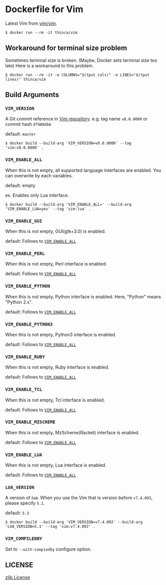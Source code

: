 # Dockerfile for Vim

Latest Vim from [vim/vim](https://github.com/vim/vim).

```
$ docker run --rm -it thinca/vim
```

## Workaround for terminal size problem

Sometimes terminal size is broken.  (Maybe, Docker sets terminal size too late)
Here is a workaround to this problem.

```
$ docker run --rm -it -e COLUMNS="$(tput cols)" -e LINES="$(tput lines)" thinca/vim
```


## Build Arguments

### `VIM_VERSION`

A Git commit reference in [Vim repository](https://github.com/vim/vim). e.g. tag name `v8.0.0000` or commit hash `df980db6`

default: `master`

```
$ docker build --build-arg 'VIM_VERSION=v8.0.0000' --tag 'vim:v8.0.0000' .
```

### `VIM_ENABLE_ALL`

When this is not empty, all supported language interfaces are enabled.
You can overwrite by each variables.

default: empty


ex. Enables only Lua interface.
```
$ docker build --build-arg 'VIM_ENABLE_ALL=' --build-arg 'VIM_ENABLE_LUA=yes' --tag 'vim:lua' .
```

### `VIM_ENABLE_GUI`

When this is not empty, GUI(gtk+3.0) is enabled.

default: Follows to [`VIM_ENABLE_ALL`](#vim_enable_all)

### `VIM_ENABLE_PERL`

When this is not empty, Perl interface is enabled.

default: Follows to [`VIM_ENABLE_ALL`](#vim_enable_all)

### `VIM_ENABLE_PYTHON`

When this is not empty, Python interface is enabled.
Here, "Python" means "Python 2.x".

default: Follows to [`VIM_ENABLE_ALL`](#vim_enable_all)

### `VIM_ENABLE_PYTHON3`

When this is not empty, Python3 interface is enabled.

default: Follows to [`VIM_ENABLE_ALL`](#vim_enable_all)

### `VIM_ENABLE_RUBY`

When this is not empty, Ruby interface is enabled.

default: Follows to [`VIM_ENABLE_ALL`](#vim_enable_all)

### `VIM_ENABLE_TCL`

When this is not empty, Tcl interface is enabled.

default: Follows to [`VIM_ENABLE_ALL`](#vim_enable_all)

### `VIM_ENABLE_MZSCHEME`

When this is not empty, MzScheme(Racket) interface is enabled.

default: Follows to [`VIM_ENABLE_ALL`](#vim_enable_all)

### `VIM_ENABLE_LUA`

When this is not empty, Lua interface is enabled.

default: Follows to [`VIM_ENABLE_ALL`](#vim_enable_all)

### `LUA_VERSION`

A version of lua.
When you use the Vim that is version before `v7.4.093`, please specify `5.1`.

default: `5.3`

```
$ docker build --build-arg 'VIM_VERSION=v7.4.092' --build-arg 'LUA_VERSION=5.1' --tag 'vim:v7.4.092' .
```

### `VIM_COMPILEDBY`

Set to `--with-compiedby` configure option.


## LICENSE

[zlib License](LICENSE.txt)
